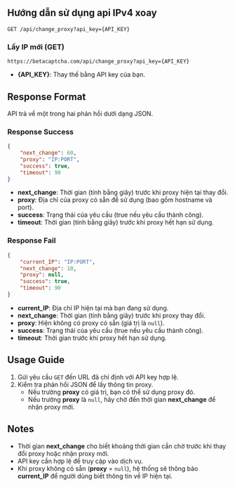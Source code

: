 ## Hướng dẫn sử dụng api IPv4 xoay

`GET /api/change_proxy?api_key={API_KEY}`

### Lấy IP mới (GET)

```
https://betacaptcha.com/api/change_proxy?api_key={API_KEY}
```
- **{API_KEY}**: Thay thế bằng API key của bạn.

## Response Format

API trả về một trong hai phản hồi dưới dạng JSON.

### Response Success

```json
{
    "next_change": 60,
    "proxy": "IP:PORT",
    "success": true,
    "timeout": 90
}
```
- **next_change**: Thời gian (tính bằng giây) trước khi proxy hiện tại thay đổi.
- **proxy**: Địa chỉ của proxy có sẵn để sử dụng (bao gồm hostname và port).
- **success**: Trạng thái của yêu cầu (true nếu yêu cầu thành công).
- **timeout**: Thời gian (tính bằng giây) trước khi proxy hết hạn sử dụng.

### Response Fail

```json
{
    "current_IP": "IP:PORT",
    "next_change": 10,
    "proxy": null,
    "success": true,
    "timeout": 90
}
```
- **current_IP**: Địa chỉ IP hiện tại mà bạn đang sử dụng.
- **next_change**: Thời gian (tính bằng giây) trước khi proxy thay đổi.
- **proxy**: Hiện không có proxy có sẵn (giá trị là `null`).
- **success**: Trạng thái của yêu cầu (true nếu yêu cầu thành công).
- **timeout**: Thời gian trước khi proxy hết hạn sử dụng.

## Usage Guide

1. Gửi yêu cầu `GET` đến URL đã chỉ định với API key hợp lệ.
2. Kiểm tra phản hồi JSON để lấy thông tin proxy.
   - Nếu trường **proxy** có giá trị, bạn có thể sử dụng proxy đó.
   - Nếu trường **proxy** là `null`, hãy chờ đến thời gian **next_change** để nhận proxy mới.

## Notes

- Thời gian **next_change** cho biết khoảng thời gian cần chờ trước khi thay đổi proxy hoặc nhận proxy mới.
- API key cần hợp lệ để truy cập vào dịch vụ.
- Khi proxy không có sẵn (**proxy** = `null`), hệ thống sẽ thông báo **current_IP** để người dùng biết thông tin về IP hiện tại.

